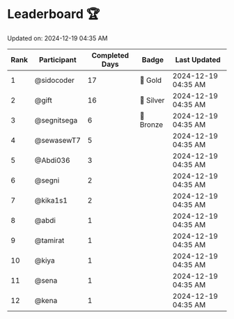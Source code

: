 # Leaderboard 🏆

Updated on: 2024-12-19 04:35 AM

| Rank | Participant       | Completed Days | Badge      | Last Updated         |
|------|-------------------|----------------|------------|----------------------|
| 1    | @sidocoder        | 17             | 🏅 Gold     | 2024-12-19 04:35 AM |
| 2    | @gift             | 16             | 🥈 Silver   | 2024-12-19 04:35 AM |
| 3    | @segnitsega       | 6              | 🥉 Bronze   | 2024-12-19 04:35 AM |
| 4    | @sewasewT7        | 5              |            | 2024-12-19 04:35 AM |
| 5    | @Abdi036          | 3              |            | 2024-12-19 04:35 AM |
| 6    | @segni            | 2              |            | 2024-12-19 04:35 AM |
| 7    | @kika1s1          | 2              |            | 2024-12-19 04:35 AM |
| 8    | @abdi             | 1              |            | 2024-12-19 04:35 AM |
| 9    | @tamirat          | 1              |            | 2024-12-19 04:35 AM |
| 10   | @kiya             | 1              |            | 2024-12-19 04:35 AM |
| 11   | @sena             | 1              |            | 2024-12-19 04:35 AM |
| 12   | @kena             | 1              |            | 2024-12-19 04:35 AM |
